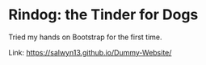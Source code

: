 # Rindog: the Tinder for Dogs
Tried my hands on Bootstrap for the first time.

Link: https://salwyn13.github.io/Dummy-Website/
